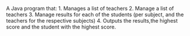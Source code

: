 A Java program that:
        1. Manages a list of teachers
        2. Manage a list of teachers
        3. Manage results for each of the students (per subject, and the teachers for the respective subjects)
        4. Outputs the results,the highest score and the student with the highest score.
        